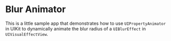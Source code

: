 # Blur Animator

This is a little sample app that demonstrates how to use `UIPropertyAnimator` in UIKit to dynamically animate the blur radius of a `UIBlurEffect` in  `UIVisualEffectView`.


